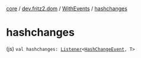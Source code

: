 [core](../../index.md) / [dev.fritz2.dom](../index.md) / [WithEvents](index.md) / [hashchanges](./hashchanges.md)

# hashchanges

(js) `val hashchanges: `[`Listener`](../-listener/index.md)`<`[`HashChangeEvent`](https://kotlinlang.org/api/latest/jvm/stdlib/org.w3c.dom/-hash-change-event/index.html)`, T>`